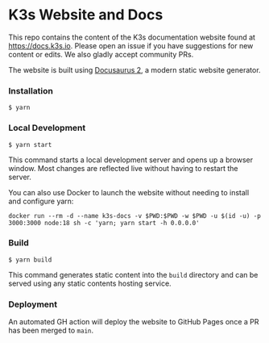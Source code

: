# K3s Website and Docs

This repo contains the content of the K3s documentation website found at https://docs.k3s.io. Please open an issue if you have suggestions for new content or edits. We also gladly accept community PRs. 

The website is built using [Docusaurus 2](https://docusaurus.io/), a modern static website generator.

### Installation

```
$ yarn
```

### Local Development

```
$ yarn start
```

This command starts a local development server and opens up a browser window. Most changes are reflected live without having to restart the server.

You can also use Docker to launch the website without needing to install and configure yarn:
```
docker run --rm -d --name k3s-docs -v $PWD:$PWD -w $PWD -u $(id -u) -p 3000:3000 node:18 sh -c 'yarn; yarn start -h 0.0.0.0'
```

### Build

```
$ yarn build
```

This command generates static content into the `build` directory and can be served using any static contents hosting service.

### Deployment

An automated GH action will deploy the website to GitHub Pages once a PR has been merged to `main`.
